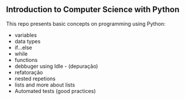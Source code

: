 ## Introduction to Computer Science with Python

This repo presents basic concepts on programming using Python:

* variables
* data types
* if...else
* while
* functions
* debbuger using Idle - (depuração)
* refatoração
* nested repetions
* lists and more about lists
* Automated tests (good practices)

